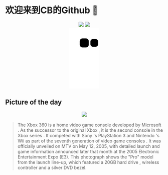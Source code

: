 
# 欢迎来到CB的Github 👋

<div align="center">
  <img height="137px" src="https://github-readme-stats.vercel.app/api?username=SuperCB&show_icons=true&theme=radical" />
  <img height="137px" src="https://github-readme-stats.vercel.app/api/top-langs/?username=SuperCB&hide_title=true&hide_border=true&layout=compact&langs_count=6&text_color=000&icon_color=fff" />
</div>


<div align="center">
    <img src="./contribution-snake/github-contribution-grid-snake.svg" />
</div>



## Picture of the day
<div align="center">
  <img width=400px src="https://upload.wikimedia.org/wikipedia/commons/thumb/4/40/Xbox-360-Pro-wController.jpg/500px-Xbox-360-Pro-wController.jpg" />
</div>

>The  Xbox 360  is a  home video game console  developed by  Microsoft . As the successor to the  original Xbox , it is the second console in the  Xbox series . It competed with  Sony 's  PlayStation 3  and  Nintendo 's  Wii  as part of the  seventh generation of video game consoles . It was officially unveiled on  MTV  on May 12, 2005, with detailed launch and game information announced later that month at the 2005  Electronic Entertainment Expo  (E3). This photograph shows the "Pro" model from the launch line-up, which featured a 20GB  hard drive ,  wireless controller  and a silver  DVD  bezel.


